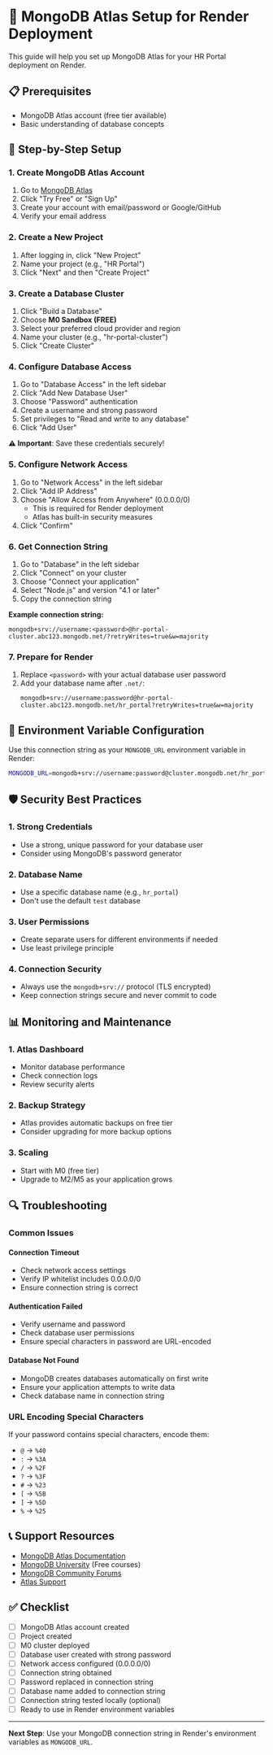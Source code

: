 # 🍃 MongoDB Atlas Setup for Render Deployment

This guide will help you set up MongoDB Atlas for your HR Portal deployment on Render.

## 📋 Prerequisites

- MongoDB Atlas account (free tier available)
- Basic understanding of database concepts

## 🚀 Step-by-Step Setup

### 1. Create MongoDB Atlas Account

1. Go to [MongoDB Atlas](https://www.mongodb.com/atlas)
2. Click "Try Free" or "Sign Up"
3. Create your account with email/password or Google/GitHub
4. Verify your email address

### 2. Create a New Project

1. After logging in, click "New Project"
2. Name your project (e.g., "HR Portal")
3. Click "Next" and then "Create Project"

### 3. Create a Database Cluster

1. Click "Build a Database"
2. Choose **M0 Sandbox (FREE)**
3. Select your preferred cloud provider and region
4. Name your cluster (e.g., "hr-portal-cluster")
5. Click "Create Cluster"

### 4. Configure Database Access

1. Go to "Database Access" in the left sidebar
2. Click "Add New Database User"
3. Choose "Password" authentication
4. Create a username and strong password
5. Set privileges to "Read and write to any database"
6. Click "Add User"

**⚠️ Important**: Save these credentials securely!

### 5. Configure Network Access

1. Go to "Network Access" in the left sidebar
2. Click "Add IP Address"
3. Choose "Allow Access from Anywhere" (0.0.0.0/0)
   - This is required for Render deployment
   - Atlas has built-in security measures
4. Click "Confirm"

### 6. Get Connection String

1. Go to "Database" in the left sidebar
2. Click "Connect" on your cluster
3. Choose "Connect your application"
4. Select "Node.js" and version "4.1 or later"
5. Copy the connection string

**Example connection string:**
```
mongodb+srv://username:<password>@hr-portal-cluster.abc123.mongodb.net/?retryWrites=true&w=majority
```

### 7. Prepare for Render

1. Replace `<password>` with your actual database user password
2. Add your database name after `.net/`:
   ```
   mongodb+srv://username:password@hr-portal-cluster.abc123.mongodb.net/hr_portal?retryWrites=true&w=majority
   ```

## 🔧 Environment Variable Configuration

Use this connection string as your `MONGODB_URL` environment variable in Render:

```bash
MONGODB_URL=mongodb+srv://username:password@cluster.mongodb.net/hr_portal?retryWrites=true&w=majority
```

## 🛡️ Security Best Practices

### 1. Strong Credentials
- Use a strong, unique password for your database user
- Consider using MongoDB's password generator

### 2. Database Name
- Use a specific database name (e.g., `hr_portal`)
- Don't use the default `test` database

### 3. User Permissions
- Create separate users for different environments if needed
- Use least privilege principle

### 4. Connection Security
- Always use the `mongodb+srv://` protocol (TLS encrypted)
- Keep connection strings secure and never commit to code

## 📊 Monitoring and Maintenance

### 1. Atlas Dashboard
- Monitor database performance
- Check connection logs
- Review security alerts

### 2. Backup Strategy
- Atlas provides automatic backups on free tier
- Consider upgrading for more backup options

### 3. Scaling
- Start with M0 (free tier)
- Upgrade to M2/M5 as your application grows

## 🔍 Troubleshooting

### Common Issues

#### Connection Timeout
- Check network access settings
- Verify IP whitelist includes 0.0.0.0/0
- Ensure connection string is correct

#### Authentication Failed
- Verify username and password
- Check database user permissions
- Ensure special characters in password are URL-encoded

#### Database Not Found
- MongoDB creates databases automatically on first write
- Ensure your application attempts to write data
- Check database name in connection string

### URL Encoding Special Characters

If your password contains special characters, encode them:
- `@` → `%40`
- `:` → `%3A`
- `/` → `%2F`
- `?` → `%3F`
- `#` → `%23`
- `[` → `%5B`
- `]` → `%5D`
- `%` → `%25`

## 📞 Support Resources

- [MongoDB Atlas Documentation](https://docs.atlas.mongodb.com/)
- [MongoDB University](https://university.mongodb.com/) (Free courses)
- [MongoDB Community Forums](https://community.mongodb.com/)
- [Atlas Support](https://support.mongodb.com/)

## ✅ Checklist

- [ ] MongoDB Atlas account created
- [ ] Project created
- [ ] M0 cluster deployed
- [ ] Database user created with strong password
- [ ] Network access configured (0.0.0.0/0)
- [ ] Connection string obtained
- [ ] Password replaced in connection string
- [ ] Database name added to connection string
- [ ] Connection string tested locally (optional)
- [ ] Ready to use in Render environment variables

---

**Next Step**: Use your MongoDB connection string in Render's environment variables as `MONGODB_URL`.